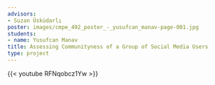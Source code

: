```yaml
---
advisors:
- Suzan Üsküdarlı
poster: images/cmpe_492_poster_-_yusufcan_manav-page-001.jpg
students:
- name: Yusufcan Manav
title: Assessing Communityness of a Group of Social Media Users
type: project
---
```


{{< youtube RFNqobcz1Yw >}}